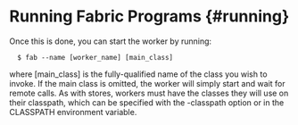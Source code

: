 Running Fabric Programs {#running}
=======================
Once this is done, you can start the worker by running:
~~~
  $ fab --name [worker_name] [main_class]
~~~
where [main_class] is the fully-qualified name of the class you wish to
invoke. If the main class is omitted, the worker will simply start and
wait for remote calls. As with stores, workers must have the classes
they will use on their classpath, which can be specified with the
-classpath option or in the CLASSPATH environment variable.
